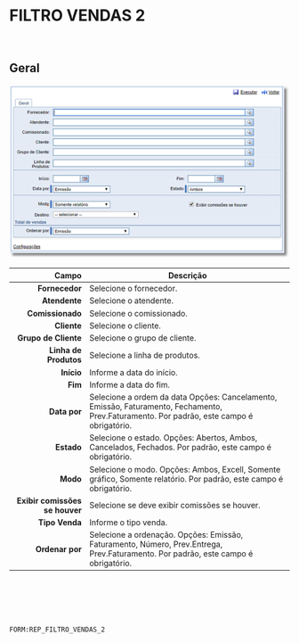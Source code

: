 # FILTRO VENDAS 2
<br>

## Geral
![rep-filtro-vendas-2.geral](https://raw.githubusercontent.com/netforcews/docs-siscom/master/geral/imagens/rep-filtro-vendas-2.geral.png)

Campo | Descrição
--:|---
**Fornecedor** | Selecione o fornecedor.
**Atendente** | Selecione o atendente.
**Comissionado** | Selecione o comissionado.
**Cliente** | Selecione o cliente.
**Grupo de Cliente** | Selecione o grupo de cliente.
**Linha de Produtos** | Selecione a linha de produtos.
**Início** | Informe a data do início.
**Fim** | Informe a data do fim.
**Data por** | Selecione a ordem da data Opções: Cancelamento, Emissão, Faturamento, Fechamento, Prev.Faturamento. Por padrão, este campo é obrigatório.
**Estado** | Selecione o estado. Opções: Abertos, Ambos, Cancelados, Fechados. Por padrão, este campo é obrigatório.
**Modo** | Selecione o modo. Opções: Ambos, Excell, Somente gráfico, Somente relatório. Por padrão, este campo é obrigatório.
**Exibir comissões se houver** | Selecione se deve exibir comissões se houver.
**Tipo Venda** | Informe o tipo venda.
**Ordenar por** | Selecione a ordenação. Opções: Emissão, Faturamento, Número, Prev.Entrega, Prev.Faturamento. Por padrão, este campo é obrigatório.
<br>
<br>
<br>
<br>

```FORM:REP_FILTRO_VENDAS_2```
